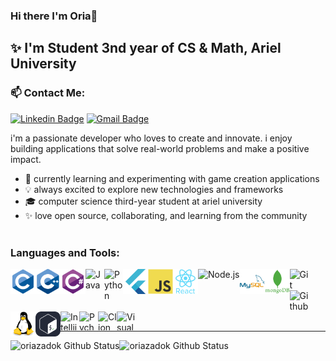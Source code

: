 ### Hi there I'm Oria👋

## ✨ I'm Student 3nd year of CS & Math, Ariel University 


<h3> 📫 Contact Me:</h3>

[![Linkedin Badge](https://img.shields.io/badge/-Linkedin-blue?style=flat-square&logo=Linkedin&logoColor=white&link=https://www.linkedin.com/in/oria-zadok-71730b240/)](https://www.linkedin.com/in/oria-zadok-71730b240/)
[![Gmail Badge](https://img.shields.io/badge/-oriazadok@gmail.com-c14438?style=flat-square&logo=Gmail&logoColor=white&link=mailto:oriazadok@gmail.com)](mailto:oriazadok@gmail.com)


<!-- about me -->
i'm a passionate developer who loves to create and innovate. i enjoy building applications that solve real-world problems and make a positive impact.

- 🌱 currently learning and experimenting with game creation applications
- 💡 always excited to explore new technologies and frameworks
- 🎓 computer science third-year student at ariel university
- ✨ love open source, collaborating, and learning from the community
<br/><br/>

### Languages and Tools:    
<img align="left" src="https://raw.githubusercontent.com/devicons/devicon/master/icons/c/c-original.svg" title="C" alt="c" width="40" height="40" /> 
<img  align="left" src="https://raw.githubusercontent.com/devicons/devicon/master/icons/cplusplus/cplusplus-original.svg" title="C++" alt="cplusplus" width="40" height="40" />
<img align="left"  src="https://raw.githubusercontent.com/devicons/devicon/master/icons/csharp/csharp-original.svg" title="C#" alt="csharp" width="40" height="40" />
<img align="left" alt= "Java" width="30px" src="https://i.ibb.co/64kLmDp/java.png" />
<img align="left" alt= "Python" width="30px" src="https://i.ibb.co/V33DMrQ/python.png" />
<img align="left" src="https://github.com/devicons/devicon/blob/master/icons/flutter/flutter-original.svg" title="Flutter" alt="Flutter" width="40" height="40"/>
<img align="left"  src="https://raw.githubusercontent.com/devicons/devicon/master/icons/javascript/javascript-original.svg" title="JavaScript" alt="javascript" width="40" height="40" />
<img align="left"  src="https://raw.githubusercontent.com/devicons/devicon/master/icons/react/react-original-wordmark.svg" title="React" alt="react" width="40" height="40" /> 
<img align="left" alt= "Node.js" height="30px" src="https://i.ibb.co/ZVGGFfz/nodejs.png" />

<img align="left"  src="https://raw.githubusercontent.com/devicons/devicon/master/icons/mysql/mysql-original-wordmark.svg" title="MySQL" alt="mysql" width="40" height="40" />
<img align="left" src="https://github.com/devicons/devicon/blob/master/icons/mongodb/mongodb-plain-wordmark.svg" title="MongoDB" alt="MongoDB" width="40" height="40"/>


<img align="left" alt= "Git" width="30px" src="https://i.ibb.co/0FNQXMy/git.png" />
<img align="left" alt= "Github" width="30px" src="https://i.ibb.co/4W3kdkp/GitHub.png" />
<img align="left" src="https://raw.githubusercontent.com/devicons/devicon/master/icons/linux/linux-original.svg" title="Linux" alt="linux" width="40" height="40" />
<img align="left"  src="https://github.com/tandpfun/skill-icons/blob/main/icons/Bash-Dark.svg" title="Bash" alt="bash" width="40" height="40" />
<br />
<br />
<br />
<img align="clear"/>
<img align="left" alt= "Intellij" width="30px" height="30px" src="https://i.ibb.co/rMJzrfk/Intelli-JIDEA.png" />
<img align="left" alt= "Pycharm" width="30px" height="30px" src="https://i.ibb.co/SdBmZC2/pycharm.jpg" />
<img align="left" alt= "Clion" width="30px" height="30px" src="https://i.ibb.co/SNgnXRz/clion.png" />
<img align="left" alt= "Visual Studio" width="30px" height="30px" src="https://i.ibb.co/n7vwtsc/vs.png" />

<br />
<br />

---

<img align="left" alt="oriazadok Github Status" src="https://github-readme-stats.vercel.app/api?username=oriazadok&show_icons=true&theme=onedark">

<img align="left" alt="oriazadok Github Status" src="https://github-readme-stats.vercel.app/api/top-langs/?username=oriazadok&layout=compact&theme=onedark">
